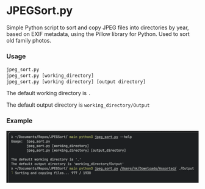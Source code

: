 # JPEGSort.py

Simple Python script to sort and copy JPEG files into directories by year, based on EXIF metadata, using the Pillow library for Python. Used to sort old family photos.

### Usage
```
jpeg_sort.py
jpeg_sort.py [working_directory]
jpeg_sort.py [working directory] [output directory]
```

The default working directory is `.`

The default output directory is `working_directory/Output`

### Example

![demo](demo.png)
